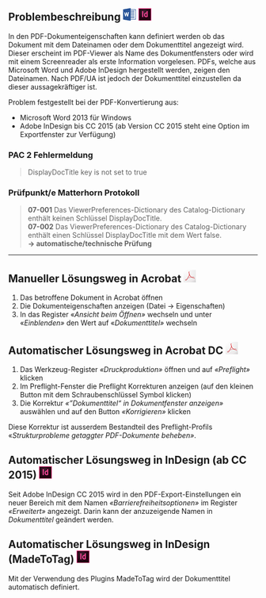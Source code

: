 ## Problembeschreibung ![](/assets/icon_word.jpg) ![](/assets/icon_indesign.jpg)

In den PDF-Dokumenteigenschaften kann definiert werden ob das Dokument mit dem Dateinamen oder dem Dokumenttitel angezeigt wird. Dieser erscheint im PDF-Viewer als Name des Dokumentfensters oder wird mit einem Screenreader als erste Information vorgelesen. PDFs, welche aus Microsoft Word und Adobe InDesign hergestellt werden, zeigen den Dateinamen. Nach PDF/UA ist jedoch der Dokumenttitel einzustellen da dieser aussagekräftiger ist.

Problem festgestellt bei der PDF-Konvertierung aus:

* Microsoft Word 2013 für Windows
* Adobe InDesign bis CC 2015 \(ab Version CC 2015 steht eine Option im Exportfenster zur Verfügung\)

### PAC 2 Fehlermeldung

> DisplayDocTitle key is not set to true

### **Prüfpunkt/e Matterhorn Protokoll**

> **07-001** Das ViewerPreferences-Dictionary des Catalog-Dictionary enthält keinen Schlüssel DisplayDocTitle.  
> **07-002** Das ViewerPreferences-Dictionary des Catalog-Dictionary enthält einen Schlüssel DisplayDocTitle mit dem Wert false.  
> **→ automatische/technische Prüfung**

---

## Manueller Lösungsweg in Acrobat ![](/assets/icon_acrobat.jpg)

1. Das betroffene Dokument in Acrobat öffnen
2. Die Dokumenteigenschaften anzeigen \(Datei → Eigenschaften\)
3. In das Register «_Ansicht beim Öffnen»_ wechseln und unter «_Einblenden»_ den Wert auf «_Dokumenttitel»_ wechseln

## Automatischer Lösungsweg in Acrobat DC ![](/assets/icon_acrobat.jpg)

1. Das Werkzeug-Register _«Druckproduktion»_ öffnen und auf _«Preflight»_ klicken
2. Im Preflight-Fenster die Preflight Korrekturen anzeigen \(auf den kleinen Button mit dem Schraubenschlüssel Symbol klicken\)
3. Die Korrektur _«”Dokumenttitel“ in Dokumentfenster anzeigen»_ auswählen und auf den Button _«Korrigieren»_ klicken

Diese Korrektur ist ausserdem Bestandteil des Preflight-Profils «_Strukturprobleme getaggter PDF-Dokumente beheben»_.

## Automatischer Lösungsweg in InDesign \(ab CC 2015\) ![](/assets/icon_indesign.jpg)

Seit Adobe InDesign CC 2015 wird in den PDF-Export-Einstellungen ein neuer Bereich mit dem Namen _«Barrierefreiheitsoptionen»_ im Register _«Erweitert»_ angezeigt. Darin kann der anzuzeigende Namen in _Dokumenttitel_ geändert werden.

## Automatischer Lösungsweg in InDesign \(MadeToTag\) ![](/assets/icon_indesign.jpg)

Mit der Verwendung des Plugins MadeToTag wird der Dokumenttitel automatisch definiert.

